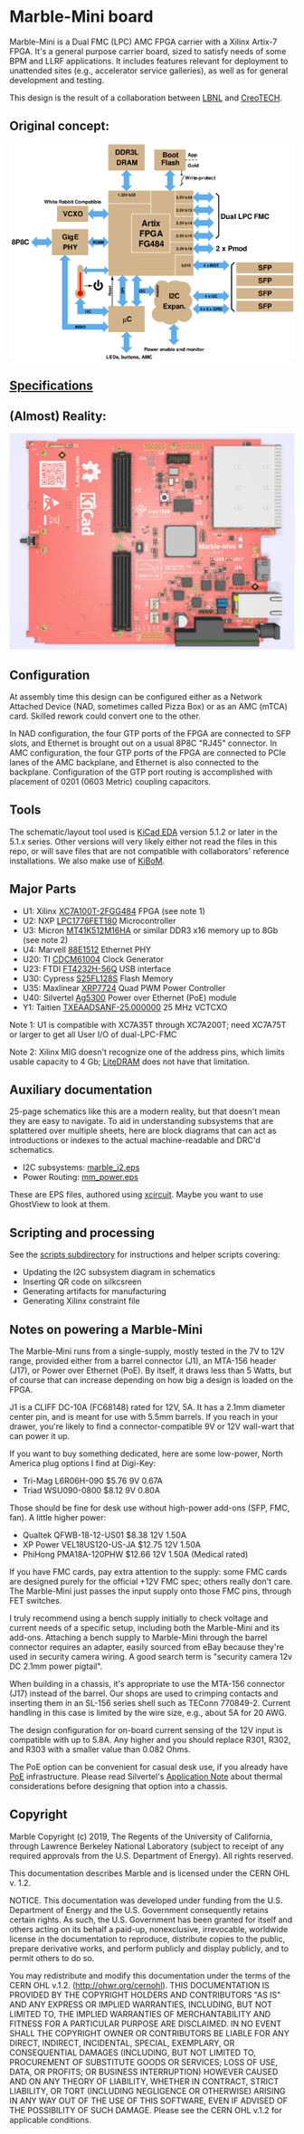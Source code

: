 # Marble-Mini board

Marble-Mini is a Dual FMC (LPC) AMC FPGA carrier with a Xilinx Artix-7 FPGA. It's a general purpose carrier board, sized to satisfy needs of some BPM and LLRF applications.
It includes features relevant for deployment to unattended sites (e.g., accelerator service galleries), as well as for general development and testing.

This design is the result of a collaboration between [LBNL](https://www.lbl.gov/) and [CreoTECH](http://creotech.pl/en/home/).

## Original concept:

![block diagram](docs/block_3.png)

## [Specifications](docs/specs.md)

## (Almost) Reality:

![layout](docs/marble_top.png)

## Configuration

At assembly time this design can be configured either as a Network Attached Device (NAD, sometimes called Pizza Box) or as an AMC (mTCA) card.  Skilled rework could convert one to the other.

In NAD configuration, the four GTP ports of the FPGA are connected to
SFP slots, and Ethernet is brought out on a usual 8P8C "RJ45" connector.
In AMC configuration, the four GTP ports of the FPGA are connected to PCIe
lanes of the AMC backplane, and Ethernet is also connected to the backplane.
Configuration of the GTP port routing is accomplished with placement of
0201 (0603 Metric) coupling capacitors.

## Tools

The schematic/layout tool used is [KiCad EDA](http://www.kicad-pcb.org/)
version 5.1.2 or later in the 5.1.x series.
Other versions will very likely either not read the files
in this repo, or will save files that are not compatible with
collaborators' reference installations.
We also make use of [KiBoM](https://github.com/SchrodingersGat/KiBoM).

## Major Parts

* U1: Xilinx [XC7A100T-2FGG484](https://www.xilinx.com/products/silicon-devices/fpga/artix-7.html) FPGA (see note 1)
* U2: NXP [LPC1776FET180](https://www.nxp.com/products/processors-and-microcontrollers/arm-based-processors-and-mcus/lpc-cortex-m-mcus/lpc1700-cortex-m3:MC_1403790745385#/) Microcontroller
* U3: Micron [MT41K512M16HA](https://www.micron.com/products/dram/ddr3-sdram/part-catalog/mt41k512m16ha-125) or similar DDR3 x16 memory up to 8Gb (see note 2)
* U4: Marvell [88E1512](https://www.marvell.com/documents/eoxwrbluvwybgxvagkkf/) Ethernet PHY
* U20: TI [CDCM61004](http://www.ti.com/product/CDCM61004) Clock Generator
* U23: FTDI [FT4232H-56Q](https://www.ftdichip.com/Products/ICs/FT4232H.htm) USB interface
* U30: Cypress [S25FL128S](https://www.cypress.com/documentation/datasheets/s25fl128ss25fl256s-128-mb-16-mb256-mb-32-mb-30v-spi-flash-memory) Flash Memory
* U35: Maxlinear [XRP7724](https://www.maxlinear.com/product/power-management/universal-pmics/universal-pmics/xrp7724) Quad PWM Power Controller
* U40: Silvertel [Ag5300](https://silvertel.com/ag5300/) Power over Ethernet (PoE) module
* Y1: Taitien [TXEAADSANF-25.000000](https://www.taitien.com/wp-content/uploads/2015/12/XO-0076_TX.pdf) 25 MHz VCTCXO

Note 1: U1 is compatible with XC7A35T through XC7A200T; need XC7A75T or larger
to get all User I/O of dual-LPC-FMC

Note 2: Xilinx MIG doesn't recognize one of the address pins, which limits usable capacity to 4 Gb; [LiteDRAM](https://github.com/enjoy-digital/litedram) does not have that limitation.

## Auxiliary documentation

25-page schematics like this are a modern reality, but that doesn't mean they are easy to navigate.
To aid in understanding subsystems that are splattered over multiple sheets, here are
block diagrams that can act as introductions or indexes to the actual machine-readable
and DRC'd schematics.

* I2C subsystems: [marble_i2.eps](docs/marble_i2c.eps)
* Power Routing: [mm_power.eps](docs/mm_power.eps)

These are EPS files, authored using [xcircuit](http://opencircuitdesign.com/xcircuit/).
Maybe you want to use GhostView to look at them.

## Scripting and processing

See the [scripts subdirectory](scripts) for
instructions and helper scripts covering:

* Updating the I2C subsystem diagram in schematics
* Inserting QR code on silkcsreen
* Generating artifacts for manufacturing
* Generating Xilinx constraint file

## Notes on powering a Marble-Mini

The Marble-Mini runs from a single-supply, mostly tested in the 7V to 12V range,
provided either from a barrel connector (J1), an MTA-156 header (J17),
or Power over Ethernet (PoE).  By itself, it draws less than 5 Watts, but of course
that can increase depending on how big a design is loaded on the FPGA.

J1 is a CLIFF DC-10A (FC68148) rated for 12V, 5A.
It has a 2.1mm diameter center pin, and is meant for use with 5.5mm barrels.
If you reach in your drawer, you're likely to find a connector-compatible
9V or 12V wall-wart that can power it up.

If you want to buy something dedicated, here are some low-power,
North America plug options I find at Digi-Key:

* Tri-Mag L6R06H-090  $5.76  9V  0.67A
* Triad WSU090-0800   $8.12  9V  0.80A

Those should be fine for desk use without high-power add-ons (SFP, FMC, fan).
A little higher power:

* Qualtek QFWB-18-12-US01     $8.38  12V  1.50A
* XP Power VEL18US120-US-JA  $12.75  12V  1.50A
* PhiHong PMA18A-120PHW      $12.66  12V  1.50A  (Medical rated)

If you have FMC cards, pay extra attention to the supply: some FMC cards
are designed purely for the official +12V FMC spec; others really don't care.
The Marble-Mini just passes the input supply onto those FMC pins, through FET switches.

I truly recommend using a bench supply initially to check voltage and current
needs of a specific setup, including both the Marble-Mini and its add-ons.
Attaching a bench supply to Marble-Mini through the barrel connector requires
an adapter, easily sourced from eBay because they're used in security camera wiring.
A good search term is "security camera 12v DC 2.1mm power pigtail".

When building in a chassis, it's appropriate to use the MTA-156 connector (J17)
instead of the barrel.  Our shops are used to crimping contacts and inserting them
in an SL-156 series shell such as TEConn 770849-2.  Current handling in this case
is limited by the wire size, e.g., about 5A for 20 AWG.

The design configuration for on-board current sensing of the 12V input is
compatible with up to 5.8A.  Any higher and you should replace R301, R302, and R303
with a smaller value than 0.082 Ohms.

The PoE option can be convenient for casual desk use, if you already have
[PoE](https://en.wikipedia.org/wiki/Power_over_Ethernet) infrastructure.
Please read Silvertel's [Application Note](https://silvertel.com/images/appsnotes/ANX-POE-Thermal-Considerations.pdf)
about thermal considerations before designing that option into a chassis.

## Copyright

Marble Copyright (c) 2019, The Regents of the University of California, through Lawrence Berkeley National Laboratory (subject to receipt of any required approvals from the U.S. Department of Energy). All rights reserved.

This documentation describes Marble and is licensed under the CERN OHL v. 1.2.

NOTICE. This documentation was developed under funding from the U.S. Department of Energy and the U.S. Government consequently retains certain rights. As such, the U.S. Government has been granted for itself and others acting on its behalf a paid-up, nonexclusive, irrevocable, worldwide license in the documentation to reproduce, distribute copies to the public, prepare derivative works, and perform publicly and display publicly, and to permit others to do so.

You may redistribute and modify this documentation under the terms of the CERN OHL v.1.2. (http://ohwr.org/cernohl). THIS DOCUMENTATION IS PROVIDED BY THE COPYRIGHT HOLDERS AND CONTRIBUTORS "AS IS" AND ANY EXPRESS OR IMPLIED WARRANTIES, INCLUDING, BUT NOT LIMITED TO, THE IMPLIED WARRANTIES OF MERCHANTABILITY AND FITNESS FOR A PARTICULAR PURPOSE ARE DISCLAIMED. IN NO EVENT SHALL THE COPYRIGHT OWNER OR CONTRIBUTORS BE LIABLE FOR ANY DIRECT, INDIRECT, INCIDENTAL, SPECIAL, EXEMPLARY, OR CONSEQUENTIAL DAMAGES (INCLUDING, BUT NOT LIMITED TO, PROCUREMENT OF SUBSTITUTE GOODS OR SERVICES; LOSS OF USE, DATA, OR PROFITS; OR BUSINESS INTERRUPTION) HOWEVER CAUSED AND ON ANY THEORY OF LIABILITY, WHETHER IN CONTRACT, STRICT LIABILITY, OR TORT (INCLUDING NEGLIGENCE OR OTHERWISE) ARISING IN ANY WAY OUT OF THE USE OF THIS SOFTWARE, EVEN IF ADVISED OF THE POSSIBILITY OF SUCH DAMAGE. Please see the CERN OHL v.1.2 for applicable conditions.
